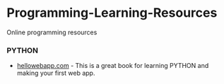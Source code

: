 # Programming-Learning-Resources
Online programming resources

### PYTHON

* [hellowebapp.com](https://hellowebapp.com/) - This is a great book for learning PYTHON and making your first web app.
